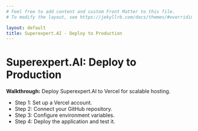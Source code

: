 ```yaml
---
# Feel free to add content and custom Front Matter to this file.
# To modify the layout, see https://jekyllrb.com/docs/themes/#overriding-theme-defaults

layout: default
title: Superexpert.AI - Deploy to Production
---
```


# Superexpert.AI: Deploy to Production

**Walkthrough:** Deploy Superexpert.AI to Vercel for scalable hosting.
- Step 1: Set up a Vercel account.
- Step 2: Connect your GitHub repository.
- Step 3: Configure environment variables.
- Step 4: Deploy the application and test it.

